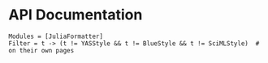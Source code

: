 # API Documentation

```@autodocs
Modules = [JuliaFormatter]
Filter = t -> (t != YASStyle && t != BlueStyle && t != SciMLStyle)  # on their own pages
```
